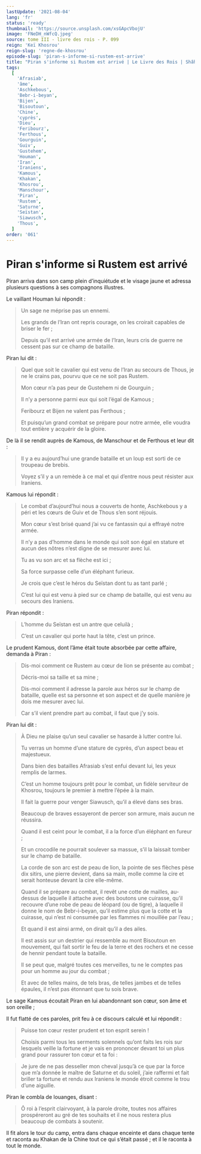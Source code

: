 ```yaml
---
lastUpdate: '2021-08-04'
lang: 'fr'
status: 'ready'
thumbnail: 'https://source.unsplash.com/xsGApcVbojU'
image: 'FNeDH_nWfcQ.jpeg'
source: tome III - livre des rois - P. 099
reign: 'Keï Khosrou'
reign-slug: 'regne-de-khosrou'
episode-slug: 'piran-s-informe-si-rustem-est-arrive'
title: "Piran s'informe si Rustem est arrivé | Le Livre des Rois | Shâhnâmeh"
tags:
  [
    'Afrasiab',
    'âme',
    'Aschkebous',
    'Bebr-i-beyan',
    'Bijen',
    'Bisoutoun',
    'Chine',
    'cyprès',
    'Dieu',
    'Feribourz',
    'Ferthous',
    'Gourguin',
    'Guiv',
    'Gustehem',
    'Houman',
    'Iran',
    'Iraniens',
    'Kamous',
    'Khakan',
    'Khosrou',
    'Manschour',
    'Piran',
    'Rustem',
    'Saturne',
    'Seïstan',
    'Siawusch',
    'Thous',
  ]
order: '061'
---
```


<!-- LTeX: language=fr -->

# Piran s'informe si Rustem est arrivé

Piran arriva dans son camp plein d’inquiétude et le visage jaune et adressa plusieurs questions à ses compagnons illustres.

Le vaillant Houman lui répondit :

> Un sage ne méprise pas un ennemi.
>
> Les grands de l’Iran ont repris courage, on les croirait capables de briser le fer ;
>
> Depuis qu’il est arrivé une armée de l’Iran, leurs cris de guerre ne cessent pas sur ce champ de bataille.

Piran lui dit :

> Quel que soit le cavalier qui est venu de l’Iran au secours de Thous, je ne le crains pas, pourvu que ce ne soit pas Rustem.
>
> Mon cœur n’a pas peur de Gustehem ni de Gourguin ;
>
> Il n’y a personne parmi eux qui soit l’égal de Kamous ;
>
> Feribourz et Bijen ne valent pas Ferthous ;
>
> Et puisqu’un grand combat se prépare pour notre armée, elle voudra tout entière y acquérir de la gloire.

De là il se rendit auprès de Kamous, de Manschour et de Ferthous et leur dit :

> Il y a eu aujourd’hui une grande bataille et un loup est sorti de ce troupeau de brebis.
>
> Voyez s’il y a un remède à ce mal et qui d’entre nous peut résister aux Iraniens.

Kamous lui répondit :

> Le combat d’aujourd’hui nous a couverts de honte, Aschkebous y a péri et les cœurs de Guiv et de Thous s’en sont réjouis.
>
> Mon cœur s’est brisé quand j’ai vu ce fantassin qui a effrayé notre armée.
>
> Il n’y a pas d’homme dans le monde qui soit son égal en stature et aucun des nôtres n’est digne de se mesurer avec lui.
>
> Tu as vu son arc et sa flèche est ici ;
>
> Sa force surpasse celle d’un éléphant furieux.
>
> Je crois que c’est le héros du Seïstan dont tu as tant parlé ;
>
> C’est lui qui est venu à pied sur ce champ de bataille, qui est venu au secours des Iraniens.

Piran répondit :

> L’homme du Seïstan est un antre que celuilà ;
>
> C’est un cavalier qui porte haut la tête, c’est un prince.

Le prudent Kamous, dont l’âme était toute absorbée par cette affaire, demanda à Piran :

> Dis-moi comment ce Rustem au cœur de lion se présente au combat ;
>
> Décris-moi sa taille et sa mine ;
>
> Dis-moi comment il adresse la parole aux héros sur le champ de bataille, quelle est sa personne et son aspect et de quelle manière je dois me mesurer avec lui.
>
> Car s’il vient prendre part au combat, il faut que j’y sois.

Piran lui dit :

> À Dieu ne plaise qu’un seul cavalier se hasarde à lutter contre lui.
>
> Tu verras un homme d’une stature de cyprès, d’un aspect beau et majestueux.
>
> Dans bien des batailles Afrasiab s’est enfui devant lui, les yeux remplis de larmes.
>
> C’est un homme toujours prêt pour le combat, un fidèle serviteur de Khosrou, toujours le premier à mettre l’épée à la main.
>
> Il fait la guerre pour venger Siawusch, qu’il a élevé dans ses bras.
>
> Beaucoup de braves essayeront de percer son armure, mais aucun ne réussira.
>
> Quand il est ceint pour le combat, il a la force d’un éléphant en fureur ;
>
> Et un crocodile ne pourrait soulever sa massue, s’il la laissait tomber sur le champ de bataille.
>
> La corde de son arc est de peau de lion, la pointe de ses flèches pèse dix sitirs, une pierre devient, dans sa main, molle comme la cire et serait honteuse devant la cire elle-même.
>
> Quand il se prépare au combat, il revêt une cotte de mailles, au-dessus de laquelle il attache avec des boutons une cuirasse, qu’il recouvre d’une robe de peau de léopard (ou de tigre), à laquelle il donne le nom de Bebr-i-beyan, qu’il estime plus que la cotte et la cuirasse, qui n’est ni consumée par les flammes ni mouillée par l’eau ;
>
> Et quand il est ainsi armé, on dirait qu’il a des ailes.
>
> Il est assis sur un destrier qui ressemble au mont Bisoutoun en mouvement, qui fait sortir le feu de la terre et des rochers et ne cesse de hennir pendant toute la bataille.
>
> Il se peut que, malgré toutes ces merveilles, tu ne le comptes pas pour un homme au jour du combat ;
>
> Et avec de telles mains, de tels bras, de telles jambes et de telles épaules, il n’est pas étonnant que tu sois brave.

Le sage Kamous écoutait Piran en lui abandonnant son cœur, son âme et son oreille ;

Il fut flatté de ces paroles, prit feu à ce discours calculé et lui répondit :

> Puisse ton cœur rester prudent et ton esprit serein !
>
> Choisis parmi tous les serments solennels qu’ont faits les rois sur lesquels veille la fortune et je vais en prononcer devant toi un plus grand pour rassurer ton cœur et ta foi :

> >
> Je jure de ne pas desseller mon cheval jusqu’à ce que par la force que m’a donnée le maître de Saturne et du soleil, j’aie raffermi et fait briller ta fortune et rendu aux Iraniens le monde étroit comme le trou d’une aiguille.

Piran le combla de louanges, disant :

> Ô roi à l’esprit clairvoyant, à la parole droite, toutes nos affaires prospéreront au gré de tes souhaits et il ne nous restera plus beaucoup de combats à soutenir.

Il fit alors le tour du camp, entra dans chaque enceinte et dans chaque tente et raconta au Khakan de la Chine tout ce qui s’était passé ; et il le raconta à tout le monde.
